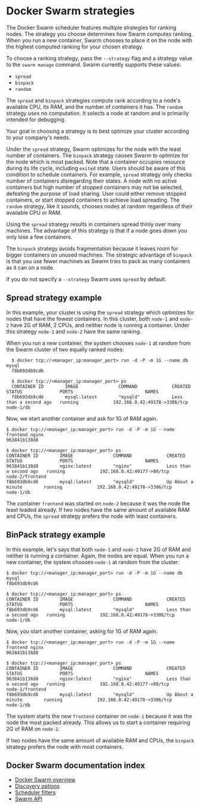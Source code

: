 <!--[metadata]>
+++
title = "Strategies"
description = "Swarm strategies"
keywords = ["docker, swarm, clustering,  strategies"]
[menu.main]
parent="swarm_sched"
weight=6
+++
<![end-metadata]-->

# Docker Swarm strategies

The Docker Swarm scheduler features multiple strategies for ranking nodes. The
strategy you choose determines how Swarm computes ranking. When you run a new
container, Swarm chooses to place it on the node with the highest computed ranking
for your chosen strategy.

To choose a ranking strategy, pass the `--strategy` flag and a strategy value to
the `swarm manage` command. Swarm currently supports these values:

* `spread`
* `binpack`
* `random`

The `spread` and `binpack` strategies compute rank according to a node's
available CPU, its RAM, and the number of containers it has. The `random`
strategy uses no computation. It selects a node at random and is primarily
intended for debugging.

Your goal in choosing a strategy is to best optimize your cluster according to
your company's needs.

Under the `spread` strategy, Swarm optimizes for the node with the least number
of containers. The `binpack` strategy causes Swarm to optimize for the
node which is most packed. Note that a container occupies resource during its life
cycle, including `exited` state. Users should be aware of this condition to schedule
containers. For example, `spread` strategy only checks number of containers
disregarding their states. A node with no active containers but high number of
stopped containers may not be selected, defeating the purpose of load sharing.
User could either remove stopped containers, or start stopped containers to achieve
load spreading. The `random` strategy, like it sounds, chooses nodes at random
regardless of their available CPU or RAM.

Using the `spread` strategy results in containers spread thinly over many
machines. The advantage of this strategy is that if a node goes down you only
lose a few containers.

The `binpack` strategy avoids fragmentation because it leaves room for bigger
containers on unused machines. The strategic advantage of `binpack` is that you
use fewer machines as Swarm tries to pack as many containers as it can on a
node.

If you do not specify a `--strategy` Swarm uses `spread` by default.

## Spread strategy example

In this example, your cluster is using the `spread` strategy which optimizes for
nodes that have the fewest containers. In this cluster, both `node-1` and `node-2`
have 2G of RAM, 2 CPUs, and neither node is running a container. Under this strategy
`node-1` and `node-2` have the same ranking.

When you run a new container, the system chooses `node-1` at random from the
Swarm cluster of two equally ranked nodes:

      $ docker tcp://<manager_ip:manager_port> run -d -P -m 1G --name db mysql
      f8b693db9cd6

      $ docker tcp://<manager_ip:manager_port> ps
      CONTAINER ID        IMAGE               COMMAND             CREATED                  STATUS              PORTS                           NAMES
      f8b693db9cd6        mysql:latest        "mysqld"            Less than a second ago   running             192.168.0.42:49178->3306/tcp    node-1/db

Now, we start another container and ask for 1G of RAM again.


    $ docker tcp://<manager_ip:manager_port> run -d -P -m 1G --name frontend nginx
    963841b138d8

    $ docker tcp://<manager_ip:manager_port> ps
    CONTAINER ID        IMAGE               COMMAND             CREATED                  STATUS              PORTS                           NAMES
    963841b138d8        nginx:latest        "nginx"             Less than a second ago   running             192.168.0.42:49177->80/tcp      node-2/frontend
    f8b693db9cd6        mysql:latest        "mysqld"            Up About a minute        running             192.168.0.42:49178->3306/tcp    node-1/db


The container `frontend` was started on `node-2` because it was the node the
least loaded already. If two nodes have the same amount of available RAM and
CPUs, the `spread` strategy prefers the node with least containers.

## BinPack strategy example

In this example, let's says that both `node-1` and `node-2` have 2G of RAM and
neither is running a container. Again, the nodes are equal. When you run a new
container, the system chooses `node-1` at random from the cluster:


    $ docker tcp://<manager_ip:manager_port> run -d -P -m 1G --name db mysql
    f8b693db9cd6

    $ docker tcp://<manager_ip:manager_port> ps
    CONTAINER ID        IMAGE               COMMAND             CREATED                  STATUS              PORTS                           NAMES
    f8b693db9cd6        mysql:latest        "mysqld"            Less than a second ago   running             192.168.0.42:49178->3306/tcp    node-1/db


Now, you start another container, asking for 1G of RAM again.


    $ docker tcp://<manager_ip:manager_port> run -d -P -m 1G --name frontend nginx
    963841b138d8

    $ docker tcp://<manager_ip:manager_port> ps
    CONTAINER ID        IMAGE               COMMAND             CREATED                  STATUS              PORTS                           NAMES
    963841b138d8        nginx:latest        "nginx"             Less than a second ago   running             192.168.0.42:49177->80/tcp      node-1/frontend
    f8b693db9cd6        mysql:latest        "mysqld"            Up About a minute        running             192.168.0.42:49178->3306/tcp    node-1/db


The system starts the new `frontend` container on `node-1` because it was the
node the most packed already. This allows us to start a container requiring 2G
of RAM on `node-2`.

If two nodes have the same amount of available RAM and CPUs, the `binpack`
strategy prefers the node with most containers.

## Docker Swarm documentation index

- [Docker Swarm overview](../index.md)
- [Discovery options](../discovery.md)
- [Scheduler filters](filter.md)
- [Swarm API](../swarm-api.md)
